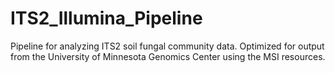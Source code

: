 # ITS2_Illumina_Pipeline
Pipeline for analyzing ITS2 soil fungal community data. Optimized for output from the University of Minnesota Genomics Center using the MSI resources. 
